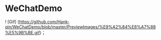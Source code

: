 # WeChatDemo
! [Gif] (https://github.com/Hank-qin/WeChatDemo/blob/master/PreviewImages/%E9%A2%84%E8%A7%88%E5%9B%BE.gif)；
